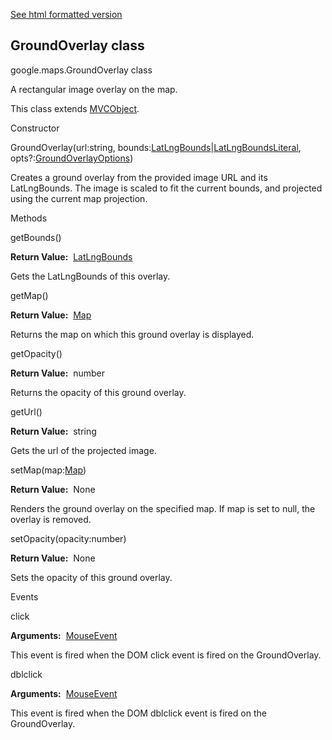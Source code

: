 [See html formatted version](https://huasofoundries.github.io/google-maps-documentation/GroundOverlay.html)


GroundOverlay class
-------------------

google.maps.GroundOverlay class

A rectangular image overlay on the map.

This class extends [MVCObject](https://github.com/amenadiel/google-maps-documentation/blob/master/docs/MVCObject.md).

Constructor

GroundOverlay(url:string, bounds:[LatLngBounds](https://github.com/amenadiel/google-maps-documentation/blob/master/docs/LatLngBounds.md)|[LatLngBoundsLiteral](https://github.com/amenadiel/google-maps-documentation/blob/master/docs/LatLngBoundsLiteral.md), opts?:[GroundOverlayOptions](https://github.com/amenadiel/google-maps-documentation/blob/master/docs/GroundOverlayOptions.md))

Creates a ground overlay from the provided image URL and its LatLngBounds. The image is scaled to fit the current bounds, and projected using the current map projection.

Methods

getBounds()

**Return Value:**  [LatLngBounds](https://github.com/amenadiel/google-maps-documentation/blob/master/docs/LatLngBounds.md)

Gets the LatLngBounds of this overlay.

getMap()

**Return Value:**  [Map](https://github.com/amenadiel/google-maps-documentation/blob/master/docs/Map.md)

Returns the map on which this ground overlay is displayed.

getOpacity()

**Return Value:**  number

Returns the opacity of this ground overlay.

getUrl()

**Return Value:**  string

Gets the url of the projected image.

setMap(map:[Map](https://github.com/amenadiel/google-maps-documentation/blob/master/docs/Map.md))

**Return Value:**  None

Renders the ground overlay on the specified map. If map is set to null, the overlay is removed.

setOpacity(opacity:number)

**Return Value:**  None

Sets the opacity of this ground overlay.

Events

click

**Arguments:**  [MouseEvent](https://github.com/amenadiel/google-maps-documentation/blob/master/docs/MouseEvent.md)

This event is fired when the DOM click event is fired on the GroundOverlay.

dblclick

**Arguments:**  [MouseEvent](https://github.com/amenadiel/google-maps-documentation/blob/master/docs/MouseEvent.md)

This event is fired when the DOM dblclick event is fired on the GroundOverlay.